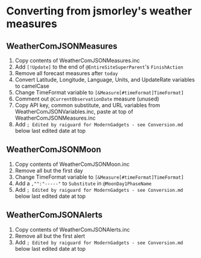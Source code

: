 # Converting from jsmorley's weather measures

## WeatherComJSONMeasures

1. Copy contents of WeatherComJSONMeasures.inc
2. Add `[!Update]` to the end of `@EntireSiteSuperParent`'s `FinishAction`
3. Remove all forecast measures after `today`
4. Convert Latitude, Longitude, Language, Units, and UpdateRate variables to camelCase
5. Change TimeFormat variable to `[&Measure[#timeFormat]TimeFormat]`
6. Comment out `@CurrentObservationDate` measure (unused)
7. Copy API key, common substitute, and URL variables from WeatherComJSONVariables.inc, paste at top of WeatherComJSONMeasures.inc
8. Add `; Edited by raiguard for ModernGadgets - see Conversion.md` below last edited date at top

## WeatherComJSONMoon

1. Copy contents of WeatherComJSONMoon.inc
2. Remove all but the first day
3. Change TimeFormat variable to `[&Measure[#timeFormat]TimeFormat]`
4. Add a `,"":"-----"` to `Substitute` in `@MoonDay1PhaseName`
5. Add `; Edited by raiguard for ModernGadgets - see Conversion.md` below last edited date at top

## WeatherComJSONAlerts

1. Copy contents of WeatherComJSONAlerts.inc
2. Remove all but the first alert
3. Add `; Edited by raiguard for ModernGadgets - see Conversion.md` below last edited date at top
